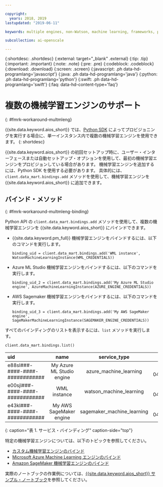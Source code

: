```yaml
---

copyright:
  years: 2018, 2019
lastupdated: "2019-06-11"

keywords: multiple engines, non-Watson, machine learning, frameworks, provision

subcollection: ai-openscale

---
```


{:shortdesc: .shortdesc}
{:external: target="_blank" .external}
{:tip: .tip}
{:important: .important}
{:note: .note}
{:pre: .pre}
{:codeblock: .codeblock}
{:download: .download}
{:screen: .screen}
{:javascript: .ph data-hd-programlang='javascript'}
{:java: .ph data-hd-programlang='java'}
{:python: .ph data-hd-programlang='python'}
{:swift: .ph data-hd-programlang='swift'}
{:faq: data-hd-content-type='faq'}

# 複数の機械学習エンジンのサポート
{: #fmrk-workaround-multmleng}

{{site.data.keyword.aios_short}} では、[Python SDK](http://ai-openscale-python-client.mybluemix.net/?cm_mc_uid=70732728440115575086192&cm_mc_sid_50200000=62539451560175957820) によってプロビジョニングを実行する場合に、単一インスタンス内で複数の機械学習エンジンを使用できます。
{: shortdesc}

{{site.data.keyword.aios_short}} の初回セットアップ時に、ユーザー・インターフェースまたは自動セットアップ・オプションを使用して、最初の機械学習エンジンをプロビジョンしている場合があります。 機械学習エンジンを追加するには、Python SDK を使用する必要があります。 具体的には、`client.data_mart.bindings.add` メソッドを使用して、機械学習エンジンを {{site.data.keyword.aios_short}} に追加できます。

## バインド・メソッド
{: #fmrk-workaround-multmleng-binding}

Python API の `client.data_mart.bindings.add` メソッドを使用して、複数の機械学習エンジンを {{site.data.keyword.aios_short}} にバインドできます。 

- {{site.data.keyword.pm_full}} 機械学習エンジンをバインドするには、以下のコマンドを実行します。

   `binding_uid = client.data_mart.bindings.add('WML instance', WatsonMachineLearningInstance(WML_CREDENTIALS))`

- Azure ML Studio 機械学習エンジンをバインドするには、以下のコマンドを実行します。

  `binding_uid_2 = client.data_mart.bindings.add('My Azure ML Studio engine', AzureMachineLearningInstance(AZURE_ENGINE_CREDENTIALS))`

- AWS Sagemaker 機械学習エンジンをバインドするには、以下のコマンドを実行します。

  `binding_uid_3 = client.data_mart.bindings.add('My AWS SageMaker engine', SageMakerMachineLearningInstance(SAGEMAKER_ENGINE_CREDENTIALS)) `

すべてのバインディングのリストを表示するには、`list` メソッドを実行します。

`client.data_mart.bindings.list()`


| uid | name | service_type | created |
|:---|:---:|:---:|:---:
| e88sl###-####-####-############ | My Azure ML Studio engine | azure_machine_learning | 2019-04-04T09:50:33.186Z |
| e00sjl###-####-####-############ | WML instance | watson_machine_learning | 2019-03-04T09:50:33.338Z |
| e43kl###-####-####-############ | My AWS SageMaker engine | sagemaker_machine_learning | 2019-04-04T09:50:33.186Z |
{: caption="表 1. サービス・バインディング" caption-side="top"}


特定の機械学習エンジンについては、以下のトピックを参照してください。

- [カスタム機械学習エンジンのバインド](/docs/services/ai-openscale?topic=ai-openscale-cml-connect#cml-cusbind)
- [Microsoft Azure Machine Learning エンジンのバインド](/docs/services/ai-openscale?topic=ai-openscale-cml-connect#cml-azbind)
- [Amazon SageMaker 機械学習エンジンのバインド](/docs/services/ai-openscale?topic=ai-openscale-cml-connect#cml-smbind)


実際のノートブックの作業例については、[{{site.data.keyword.aios_short}} サンプル・ノートブック](https://github.com/pmservice/ai-openscale-tutorials/tree/master/notebooks)を参照してください。

